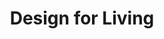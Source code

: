 ---
title: "Design for Living"
year: 1933
rating: 4.5
stars: "★★★★½"
rewatched: false
permalink: "design-for-living"
watched_on: 2020-08-05
---